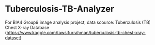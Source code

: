 # Tuberculosis-TB-Analyzer
For BIA4 Group9 image analysis project, data scource: Tuberculosis (TB) Chest X-ray Database (https://www.kaggle.com/tawsifurrahman/tuberculosis-tb-chest-xray-dataset)
